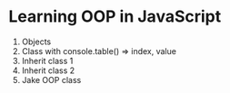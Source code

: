 # Learning OOP in JavaScript

1. Objects
2. Class with console.table() => index, value
3. Inherit class 1
4. Inherit class 2
5. Jake OOP class
